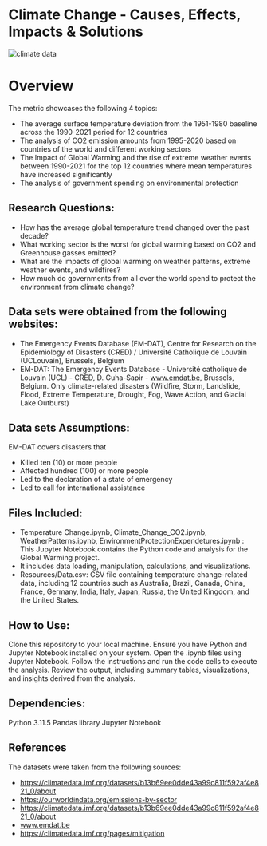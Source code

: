 # Climate Change - Causes, Effects, Impacts & Solutions

![climate data](https://github.com/vivsarraf/GroupProject/assets/135401654/691477aa-1ec1-401d-808c-559977cea6af)


# Overview 
The metric showcases the following 4 topics:
 - The average surface temperature deviation from the 1951-1980 baseline across the 1990-2021 period for 12 countries
 - The analysis of CO2 emission amounts from 1995-2020 based on countries of the world and different working sectors
 - The Impact of Global Warming and the rise of extreme weather events between 1990-2021 for the top 12 countries where mean temperatures have increased significantly
 - The analysis of government spending on environmental protection
 ## Research Questions:
 - How has the average global temperature trend changed over the past decade?
 - What working sector is the worst for global warming based on CO2 and Greenhouse gasses emitted?
 - What are the impacts of global warming on weather patterns, extreme weather events, and wildfires?
 - How much do governments from all over the world spend to protect the environment from climate change?
   
 ## Data sets were obtained from the following websites:
  - The Emergency Events Database (EM-DAT), Centre for Research on the Epidemiology of Disasters (CRED) / Université 
     Catholique de Louvain (UCLouvain), Brussels, Belgium 
  - EM-DAT: The Emergency Events Database - Université catholique de Louvain (UCL) - CRED, D. Guha-Sapir - www.emdat.be, 
     Brussels, Belgium. Only climate-related disasters (Wildfire, Storm, Landslide, Flood, Extreme Temperature, Drought, 
     Fog, Wave Action, and Glacial Lake Outburst) 
        
 ## Data sets Assumptions:
 EM-DAT covers disasters that
   - Killed ten (10) or more people 
   - Affected hundred (100) or more people 
   - Led to the declaration of a state of emergency
   - Led to call for international assistance 

## Files Included:
- Temperature Change.ipynb, Climate_Change_CO2.ipynb, WeatherPatterns.ipynb, EnvironmentProtectionExpendetures.ipynb : This Jupyter Notebook contains the Python code and analysis for the Global Warming project.
- It includes data loading, manipulation, calculations, and visualizations.
- Resources/Data.csv: CSV file containing temperature change-related data, including 12 countries such as Australia, Brazil, Canada, China, France, 
  Germany, India, Italy, Japan, Russia, the United Kingdom, and the United States.

## How to Use:
Clone this repository to your local machine. Ensure you have Python and Jupyter Notebook installed on your system. Open the .ipynb files using Jupyter Notebook. Follow the instructions and run the code cells to execute the analysis. Review the output, including summary tables, visualizations, and insights derived from the analysis.

## Dependencies:
Python 3.11.5
Pandas library
Jupyter Notebook 

## References
The datasets were taken from the following sources:
- https://climatedata.imf.org/datasets/b13b69ee0dde43a99c811f592af4e821_0/about
- https://ourworldindata.org/emissions-by-sector
- https://climatedata.imf.org/datasets/b13b69ee0dde43a99c811f592af4e821_0/about
- www.emdat.be
- https://climatedata.imf.org/pages/mitigation
